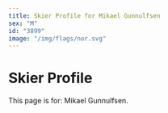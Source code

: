 ```yaml
---
title: Skier Profile for Mikael Gunnulfsen
sex: "M"
id: "3899"
image: "/img/flags/nor.svg" 
---
```


# Skier Profile

This page is for: Mikael Gunnulfsen.
    